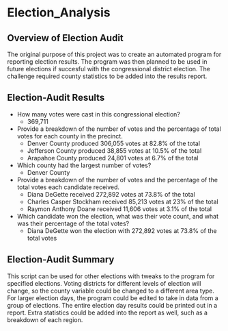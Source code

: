 # Election_Analysis
## Overview of Election Audit
The original purpose of this project was to create an automated program for reporting election results. The program was then planned to be used in future elections if succesful with the congressional district election. The challenge required county statistics to be added into the results report.
## Election-Audit Results
* How many votes were cast in this congressional election?
  * 369,711
* Provide a breakdown of the number of votes and the percentage of total votes for each county in the precinct.
  * Denver County produced 306,055 votes at 82.8% of the total
  * Jefferson County produced 38,855 votes at 10.5% of the total
  * Arapahoe County produced 24,801 votes at 6.7% of the total
* Which county had the largest number of votes?
  * Denver County
* Provide a breakdown of the number of votes and the percentage of the total votes each candidate received.
  * Diana DeGette received 272,892 votes at 73.8% of the total
  * Charles Casper Stockham received 85,213 votes at 23% of the total
  * Raymon Anthony Doane received 11,606 votes at 3.1% of the total
* Which candidate won the election, what was their vote count, and what was their percentage of the total votes?
  * Diana DeGette won the election with 272,892 votes at 73.8% of the total votes
## Election-Audit Summary
This script can be used for other elections with tweaks to the program for specified elections. Voting districts for different levels of election will change, so the county variable could be changed to a different area type. For larger election days, the program could be edited to take in data from a group of elections. The entire election day results could be printed out in a report. Extra statistics could be added into the report as well, such as a breakdown of each region.
